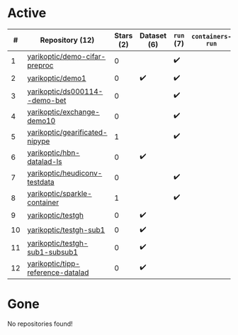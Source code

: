 # Active
| # | Repository (12) | Stars (2) | Dataset (6) | `run` (7) | `containers-run` |
| --- | --- | --- | --- | --- | --- |
| 1 | [yarikoptic/demo-cifar-preproc](https://github.com/yarikoptic/demo-cifar-preproc) | 0 |  | :heavy_check_mark: |  |
| 2 | [yarikoptic/demo1](https://github.com/yarikoptic/demo1) | 0 | :heavy_check_mark: | :heavy_check_mark: |  |
| 3 | [yarikoptic/ds000114--demo-bet](https://github.com/yarikoptic/ds000114--demo-bet) | 0 |  | :heavy_check_mark: |  |
| 4 | [yarikoptic/exchange-demo10](https://github.com/yarikoptic/exchange-demo10) | 0 |  | :heavy_check_mark: |  |
| 5 | [yarikoptic/gearificated-nipype](https://github.com/yarikoptic/gearificated-nipype) | 1 |  | :heavy_check_mark: |  |
| 6 | [yarikoptic/hbn-datalad-ls](https://github.com/yarikoptic/hbn-datalad-ls) | 0 | :heavy_check_mark: |  |  |
| 7 | [yarikoptic/heudiconv-testdata](https://github.com/yarikoptic/heudiconv-testdata) | 0 |  | :heavy_check_mark: |  |
| 8 | [yarikoptic/sparkle-container](https://github.com/yarikoptic/sparkle-container) | 1 |  | :heavy_check_mark: |  |
| 9 | [yarikoptic/testgh](https://github.com/yarikoptic/testgh) | 0 | :heavy_check_mark: |  |  |
| 10 | [yarikoptic/testgh-sub1](https://github.com/yarikoptic/testgh-sub1) | 0 | :heavy_check_mark: |  |  |
| 11 | [yarikoptic/testgh-sub1-subsub1](https://github.com/yarikoptic/testgh-sub1-subsub1) | 0 | :heavy_check_mark: |  |  |
| 12 | [yarikoptic/tipp-reference-datalad](https://github.com/yarikoptic/tipp-reference-datalad) | 0 | :heavy_check_mark: |  |  |

# Gone
No repositories found!
